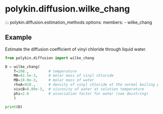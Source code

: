 
# polykin.diffusion.wilke_chang

::: polykin.diffusion.estimation_methods
    options:
        members:
            - wilke_chang

## Example

Estimate the diffusion coefficient of vinyl chloride through liquid water.

```python exec="on" source="material-block"
from polykin.diffusion import wilke_chang

D = wilke_chang(
    T=298.,         # temperature
    MA=62.5e-3,     # molar mass of vinyl chloride
    MB=18.0e-3,     # molar mass of water
    rhoA=910.,      # density of vinyl chloride at the normal boiling point
    viscB=0.89e-3,  # viscosity of water at solution temperature
    phi=2.6         # association factor for water (see docstring)
    )

print(D)
```
